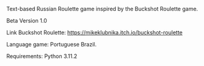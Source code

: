 Text-based Russian Roulette game inspired by the Buckshot Roulette game.

Beta Version 1.0

Link Buckshot Roulette: https://mikeklubnika.itch.io/buckshot-roulette

Language game: Portuguese Brazil.

Requirements: Python 3.11.2
